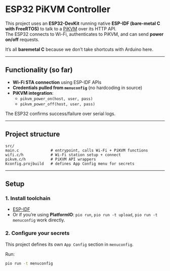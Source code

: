 # ESP32 PiKVM Controller

This project uses an **ESP32-DevKit** running native **ESP-IDF (bare-metal C with FreeRTOS)** to talk to a [PiKVM](https://pikvm.org/) over its HTTP API.  
The ESP32 connects to Wi-Fi, authenticates to PiKVM, and can send **power on/off** requests.

It’s all **baremetal C** because we don’t take shortcuts with Arduino here. 

---

## Functionality (so far)

- **Wi-Fi STA connection** using ESP-IDF APIs
- **Credentials pulled from `menuconfig`** (no hardcoding in source)
- **PiKVM integration**:
    - `pikvm_power_on(host, user, pass)`
    - `pikvm_power_off(host, user, pass)`

The ESP32 confirms success/failure over serial logs.

---

## Project structure
```angular2html
src/
main.c              # entrypoint, calls Wi-Fi + PiKVM functions
wifi.c/h            # Wi-Fi station setup + connect
pikvm.c/h           # PiKVM API wrappers
Kconfig.projbuild   # defines App Config menu for secrets
```
---

## Setup

### 1. Install toolchain
- [ESP-IDF](https://docs.espressif.com/projects/esp-idf/en/latest/esp32/get-started/index.html)
- Or if you’re using **PlatformIO**: `pio run`, `pio run -t upload`, `pio run -t menuconfig` work directly.

### 2. Configure your secrets
This project defines its own `App Config` section in `menuconfig`.

Run:
```bash
pio run -t menuconfig